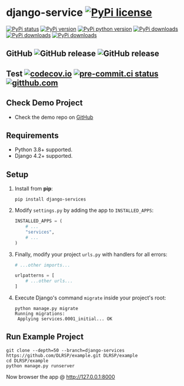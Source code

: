 # django-service [![PyPi license](https://img.shields.io/pypi/l/django-service.svg)](https://pypi.python.org/pypi/django-service)

[![PyPi status](https://img.shields.io/pypi/status/django-service.svg)](https://pypi.python.org/pypi/django-service)
[![PyPi version](https://img.shields.io/pypi/v/django-service.svg)](https://pypi.python.org/pypi/django-service)
[![PyPi python version](https://img.shields.io/pypi/pyversions/django-service.svg)](https://pypi.python.org/pypi/django-service)
[![PyPi downloads](https://img.shields.io/pypi/dm/django-service.svg)](https://pypi.python.org/pypi/django-service)
[![PyPi downloads](https://img.shields.io/pypi/dw/django-service.svg)](https://pypi.python.org/pypi/django-service)
[![PyPi downloads](https://img.shields.io/pypi/dd/django-service.svg)](https://pypi.python.org/pypi/django-service)

## GitHub ![GitHub release](https://img.shields.io/github/tag/DLRSP/django-service.svg) ![GitHub release](https://img.shields.io/github/release/DLRSP/django-service.svg)

## Test [![codecov.io](https://codecov.io/github/DLRSP/django-service/coverage.svg?branch=main)](https://codecov.io/github/DLRSP/django-service?branch=main) [![pre-commit.ci status](https://results.pre-commit.ci/badge/github/DLRSP/django-service/main.svg)](https://results.pre-commit.ci/latest/github/DLRSP/django-service/main) [![gitthub.com](https://github.com/DLRSP/django-service/actions/workflows/ci.yaml/badge.svg)](https://github.com/DLRSP/django-service/actions/workflows/ci.yaml)

## Check Demo Project

- Check the demo repo on [GitHub](https://github.com/DLRSP/example/tree/django-service)

## Requirements

- Python 3.8+ supported.
- Django 4.2+ supported.

## Setup
1. Install from **pip**:
   ```shell
   pip install django-services
   ```
2. Modify `settings.py` by adding the app to `INSTALLED_APPS`:
   ```python
   INSTALLED_APPS = (
       # ...
       "services",
       # ...
   )
   ```
3. Finally, modify your project `urls.py` with handlers for all errors:
   ```python
   # ...other imports...

   urlpatterns = [
       # ...other urls...
   ]
   ```
4. Execute Django's command `migrate` inside your project's root:
   ```shell
   python manage.py migrate
   Running migrations:
    Applying services.0001_initial... OK
   ```

## Run Example Project
```shell
git clone --depth=50 --branch=django-services https://github.com/DLRSP/example.git DLRSP/example
cd DLRSP/example
python manage.py runserver
```

Now browser the app @ http://127.0.0.1:8000
